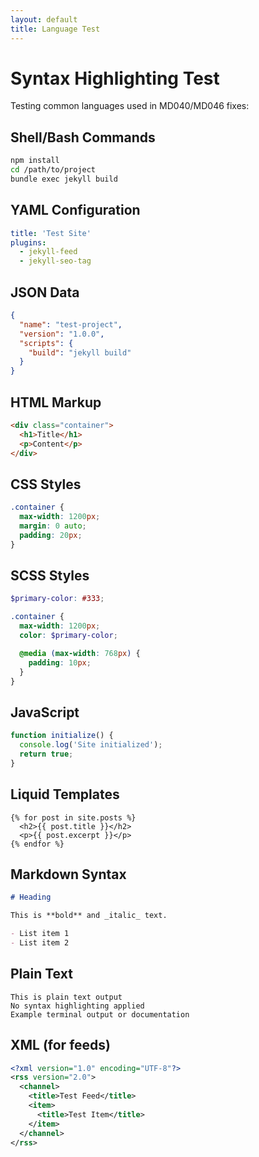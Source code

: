```yaml
---
layout: default
title: Language Test
---
```


# Syntax Highlighting Test

Testing common languages used in MD040/MD046 fixes:

## Shell/Bash Commands

```bash
npm install
cd /path/to/project
bundle exec jekyll build
```

## YAML Configuration

```yaml
title: 'Test Site'
plugins:
  - jekyll-feed
  - jekyll-seo-tag
```

## JSON Data

```json
{
  "name": "test-project",
  "version": "1.0.0",
  "scripts": {
    "build": "jekyll build"
  }
}
```

## HTML Markup

```html
<div class="container">
  <h1>Title</h1>
  <p>Content</p>
</div>
```

## CSS Styles

```css
.container {
  max-width: 1200px;
  margin: 0 auto;
  padding: 20px;
}
```

## SCSS Styles

```scss
$primary-color: #333;

.container {
  max-width: 1200px;
  color: $primary-color;

  @media (max-width: 768px) {
    padding: 10px;
  }
}
```

## JavaScript

```javascript
function initialize() {
  console.log('Site initialized');
  return true;
}
```

## Liquid Templates

```liquid
{% for post in site.posts %}
  <h2>{{ post.title }}</h2>
  <p>{{ post.excerpt }}</p>
{% endfor %}
```

## Markdown Syntax

```markdown
# Heading

This is **bold** and _italic_ text.

- List item 1
- List item 2
```

## Plain Text

```text
This is plain text output
No syntax highlighting applied
Example terminal output or documentation
```

## XML (for feeds)

```xml
<?xml version="1.0" encoding="UTF-8"?>
<rss version="2.0">
  <channel>
    <title>Test Feed</title>
    <item>
      <title>Test Item</title>
    </item>
  </channel>
</rss>
```
